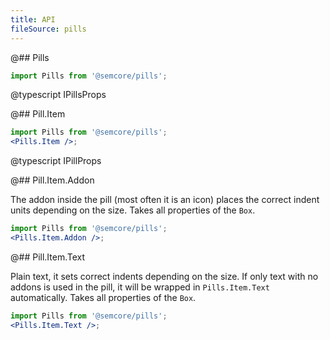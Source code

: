```yaml
---
title: API
fileSource: pills
---
```


@## Pills

```jsx
import Pills from '@semcore/pills';
```

@typescript IPillsProps

@## Pill.Item

```jsx
import Pills from '@semcore/pills';
<Pills.Item />;
```

@typescript IPillProps

@## Pill.Item.Addon

The addon inside the pill (most often it is an icon) places the correct indent units depending on the size. Takes all properties of the `Box`.

```jsx
import Pills from '@semcore/pills';
<Pills.Item.Addon />;
```

@## Pill.Item.Text

Plain text, it sets correct indents depending on the size. If only text with no addons is used in the pill, it will be wrapped in `Pills.Item.Text` automatically. Takes all properties of the `Box`.

```jsx
import Pills from '@semcore/pills';
<Pills.Item.Text />;
```
